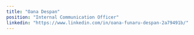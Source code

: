 ```yaml
---
title: "Oana Despan"
position: "Internal Communication Officer"
linkedin: "https://www.linkedin.com/in/oana-funaru-despan-2a79491b/"
---
```

